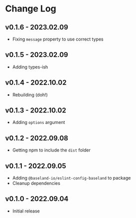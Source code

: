 # Change Log

## v0.1.6 - 2023.02.09

- Fixing `message` property to use correct types

## v0.1.5 - 2023.02.09

- Adding types-ish

## v0.1.4 - 2022.10.02

- Rebuilding (doh!)

## v0.1.3 - 2022.10.02

- Adding `options` argument

## v0.1.2 - 2022.09.08

- Getting npm to include the `dist` folder

## v0.1.1 - 2022.09.05

- Adding `@baseland-io/eslint-config-baseland` to package
- Cleanup dependencies


## v0.1.0 - 2022.09.04

- Initial release
